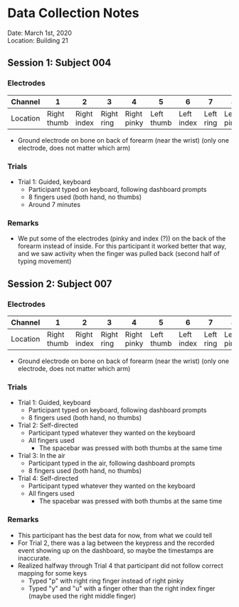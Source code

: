 # Data Collection Notes

Date: March 1st, 2020\
Location: Building 21

## Session 1: Subject 004

### Electrodes

| Channel  |      1      |      2      |      3     |       4     |      5      |      6      |     7      |     8       |
|----------|-------------|-------------|------------|-------------|-------------|-------------|------------|-------------|
| Location | Right thumb | Right index | Right ring | Right pinky | Left thumb  | Left index  | Left ring  | Left pinky  |

- Ground electrode on bone on back of forearm (near the wrist) (only one electrode, does not matter which arm)

### Trials
- Trial 1: Guided, keyboard
    - Participant typed on keyboard, following dashboard prompts
    - 8 fingers used (both hand, no thumbs)
    - Around 7 minutes

### Remarks
- We put some of the electrodes (pinky and index (?)) on the back of the forearm instead of inside.
  For this participant it worked better that way, and we saw activity when the finger was pulled back (second half of typing movement)
  
## Session 2: Subject 007

### Electrodes

| Channel  |      1      |      2      |      3     |       4     |      5      |      6      |     7      |     8       |
|----------|-------------|-------------|------------|-------------|-------------|-------------|------------|-------------|
| Location | Right thumb | Right index | Right ring | Right pinky | Left thumb  | Left index  | Left ring  | Left pinky  |

- Ground electrode on bone on back of forearm (near the wrist) (only one electrode, does not matter which arm)

### Trials
- Trial 1: Guided, keyboard
    - Participant typed on keyboard, following dashboard prompts
    - 8 fingers used (both hand, no thumbs)
- Trial 2: Self-directed
    - Participant typed whatever they wanted on the keyboard
    - All fingers used
        - The spacebar was pressed with both thumbs at the same time
- Trial 3: In the air
    - Participant typed in the air, following dashboard prompts
    - 8 fingers used (both hand, no thumbs)
- Trial 4: Self-directed
    - Participant typed whatever they wanted on the keyboard
    - All fingers used
        - The spacebar was pressed with both thumbs at the same time

### Remarks
- This participant has the best data for now, from what we could tell
- For Trial 2, there was a lag between the keypress and the recorded event showing up on the dashboard, 
  so maybe the timestamps are inaccurate.
- Realized halfway through Trial 4 that participant did not follow correct mapping for some keys
    - Typed "p" with right ring finger instead of right pinky
    - Typed "y" and "u" with a finger other than the right index finger (maybe used the right middle finger)
